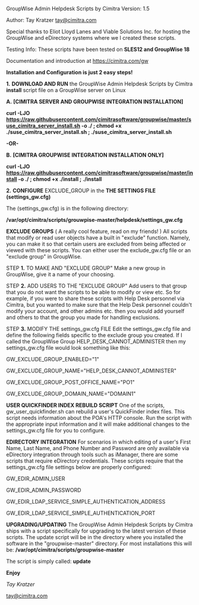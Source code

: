 GroupWise Admin Helpdesk Scripts by Cimitra
Version: 1.5

Author: Tay Kratzer tay@cimitra.com

Special thanks to Eliot Lloyd Lanes and Viable Solutions Inc. for hosting the GroupWise and eDirectory systems where we I created these scripts. ​

Testing Info: These scripts have been tested on **SLES12 and GroupWise 18**

Documentation and introduction at https://cimitra.com/gw

**Installation and Configuration is just 2 easy steps!**

**1.** **DOWNLOAD AND RUN** the GroupWise Admin Helpdesk Scripts by Cimitra **install** script file on a GroupWise server on Linux

**A.** **[CIMITRA SERVER AND GROUPWISE INTEGRATION INSTALLATION]**

**curl -LJO https://raw.githubusercontent.com/cimitrasoftware/groupwise/master/suse_cimitra_server_install.sh -o ./ ; chmod +x ./suse_cimitra_server_install.sh ; ./suse_cimitra_server_install.sh**

**-OR-**

**B.** **[CIMITRA GROUPWISE INTEGRATION INSTALLATION ONLY]**

**curl -LJO https://raw.githubusercontent.com/cimitrasoftware/groupwise/master/install -o ./ ; chmod +x ./install ; ./install**

**2.** **CONFIGURE** EXCLUDE_GROUP in the **THE SETTINGS FILE (settings_gw.cfg)**

The (settings_gw.cfg) is in the following directory:

**/var/opt/cimitra/scripts/grouwpise-master/helpdesk/settings_gw.cfg**

**EXCLUDE GROUPS** ( A really cool feature, read on my friends! )
All scripts that modify or read user objects have a built in "exclude" function. Namely, you can make it so that certain users are excluded from being affected or viewed with these scripts. You can either user the exclude_gw.cfg file or an "exclude group" in GroupWise. 

STEP **1.** TO MAKE AND "EXCLUDE GROUP"
Make a new group in GroupWise, give it a name of your choosing.

STEP **2.** ADD USERS TO THE "EXCLUDE GROUP"
Add users to that group that you do not want the scripts to be able to modify or view etc. So for example, if you were to share these scripts with Help Desk personnel via Cimitra, but you wanted to make sure that the Help Desk personnel couldn't modify your account, and other admins etc. then you would add yourself and others to that the group you made for handling exclusions. 

STEP **3.** MODIFY THE settings_gw.cfg FILE
Edit the settings_gw.cfg file and define the following fields specific to the exclude group you created. If I called the GroupWise Group HELP_DESK_CANNOT_ADMINISTER then my settings_gw.cfg file would look something like this: 

GW_EXCLUDE_GROUP_ENABLED="1"

GW_EXCLUDE_GROUP_NAME="HELP_DESK_CANNOT_ADMINISTER"

GW_EXCLUDE_GROUP_POST_OFFICE_NAME="PO1"

GW_EXCLUDE_GROUP_DOMAIN_NAME="DOMAIN1"

**USER QUICKFINDER INDEX REBUILD SCRIPT**
One of the scripts, gw_user_quickfinder.sh can rebuild a user's QuickFinder index files. This script needs information about the POA's HTTP console. Run the script with the appropriate input information and it will make additional changes to the settings_gw.cfg file for you to configure. 

**EDIRECTORY INTEGRATION**
For scenarios in which editing of a user's First Name, Last Name, and Phone Number and Password are only available via eDirectory integration through tools such as iManager, there are some scripts that require eDirectory credentials. These scripts require that the settings_gw.cfg file settings below are properly configured: 
  
GW_EDIR_ADMIN_USER

GW_EDIR_ADMIN_PASSWORD

GW_EDIR_LDAP_SERVICE_SIMPLE_AUTHENTICATION_ADDRESS

GW_EDIR_LDAP_SERVICE_SIMPLE_AUTHENTICATION_PORT

**UPGRADING/UPDATING**
The GroupWise Admin Helpdesk Scripts by Cimitra ships with a script specifically for upgrading to the latest version of these scripts. The update script will be in the directory where you installed the software in the "groupwise-master" directory. For most installations this will be: **/var/opt/cimitra/scripts/groupwise-master** 

The script is simply called: **update**

**Enjoy**

*Tay Kratzer*

tay@cimitra.com
